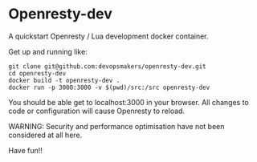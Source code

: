 # Openresty-dev
A quickstart Openresty / Lua development docker container.

Get up and running like:

```
git clone git@github.com:devopsmakers/openresty-dev.git
cd openresty-dev
docker build -t openresty-dev .
docker run -p 3000:3000 -v $(pwd)/src:/src openresty-dev
```

You should be able get to localhost:3000 in your browser. All changes to code or
configuration will cause Openresty to reload.

WARNING: Security and performance optimisation have not been considered at all here.

Have fun!!
